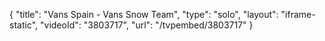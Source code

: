 {
    "title": "Vans Spain - Vans Snow Team",
    "type": "solo",
    "layout": "iframe-static",
    "videoId": "3803717",
    "url": "\/tvpembed\/3803717"
}
